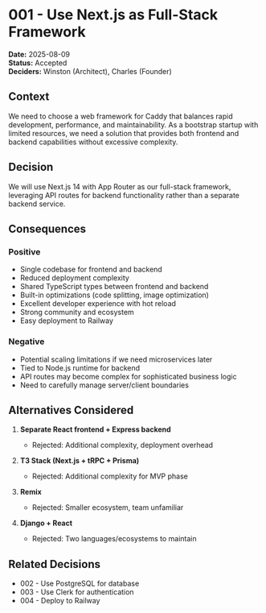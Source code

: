# 001 - Use Next.js as Full-Stack Framework

**Date:** 2025-08-09  
**Status:** Accepted  
**Deciders:** Winston (Architect), Charles (Founder)  

## Context
We need to choose a web framework for Caddy that balances rapid development, performance, and maintainability. As a bootstrap startup with limited resources, we need a solution that provides both frontend and backend capabilities without excessive complexity.

## Decision
We will use Next.js 14 with App Router as our full-stack framework, leveraging API routes for backend functionality rather than a separate backend service.

## Consequences
### Positive
- Single codebase for frontend and backend
- Reduced deployment complexity
- Shared TypeScript types between frontend and backend
- Built-in optimizations (code splitting, image optimization)
- Excellent developer experience with hot reload
- Strong community and ecosystem
- Easy deployment to Railway

### Negative
- Potential scaling limitations if we need microservices later
- Tied to Node.js runtime for backend
- API routes may become complex for sophisticated business logic
- Need to carefully manage server/client boundaries

## Alternatives Considered
1. **Separate React frontend + Express backend**
   - Rejected: Additional complexity, deployment overhead
   
2. **T3 Stack (Next.js + tRPC + Prisma)**
   - Rejected: Additional complexity for MVP phase
   
3. **Remix**
   - Rejected: Smaller ecosystem, team unfamiliar

4. **Django + React**
   - Rejected: Two languages/ecosystems to maintain

## Related Decisions
- 002 - Use PostgreSQL for database
- 003 - Use Clerk for authentication
- 004 - Deploy to Railway